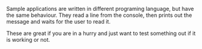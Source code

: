 Sample applications are written in different programing language, but have the same behaviour.
They read a line from the console, then prints out the message and waits for the user to read it.

These are great if you are in a hurry and just want to test something out if it is working or not.
